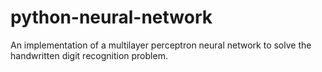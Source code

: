 # python-neural-network
An implementation of a multilayer perceptron neural network to solve the handwritten digit recognition problem.
